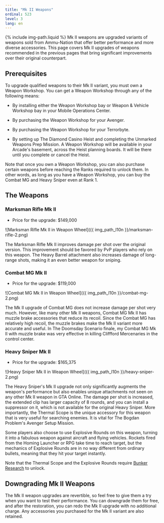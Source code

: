 ```yaml
---
title: "Mk II Weapons"
ordinal: 523
level: 3
lang: en
---
```

{% include img-path.liquid %}
Mk II weapons are upgraded variants of weapons sold from Ammu-Nation that offer
better performance and more diverse accessories. This page covers Mk II
upgrades of weapons recommended in the previous pages that bring significant
improvements over their original counterpart.

## Prerequisites

To upgrade qualified weapons to their Mk II variant, you must own a Weapon
Workshop. You can get a Weapon Workshop through any of the following means:

- By installing either the Weapon Workshop bay or Weapon & Vehicle Workshop bay
  in your Mobile Operations Center.

- By purchasing the Weapon Workshop for your Avenger.

- By purchasing the Weapon Workshop for your Terrorbyte.

- By setting up The Diamond Casino Heist and completing the Unmarked Weapons
  Prep Mission. A Weapon Workshop will be available in your Arcade's basement,
  across the Heist planning boards. It will be there until you complete or
  cancel the Heist.

Note that once you own a Weapon Workshop, you can also purchase certain weapons
before reaching the Ranks required to unlock them. In other words, as long as
you have a Weapon Workshop, you can buy the Combat MG and Heavy Sniper even at
Rank 1.

## The Weapons

### Marksman Rifle Mk II

- Price for the upgrade: $149,000

![Marksman Rifle Mk II in Weapon
Wheel]({{ img_path_l10n }}/marksman-rifle-2.png)

The Marksman Rifle Mk II improves damage per shot over the original version.
This improvement should be favored by PvP players who rely on this weapon. The
Heavy Barrel attachment also increases damage of long-range shots, making it an
even better weapon for sniping.

### Combat MG Mk II

- Price for the upgrade: $119,000

![Combat MG Mk II in Weapon Wheel]({{ img_path_l10n }}/combat-mg-2.png)

The Mk II upgrade of Combat MG does not increase damage per shot very much.
However, like many other Mk II weapons, Combat MG Mk II has muzzle brake
accessories that reduce its recoil. Since the Combat MG has relatively high
recoil, the muzzle brakes make the Mk II variant more accurate and useful. In
The Doomsday Scenario finale, my Combat MG Mk II with muzzle brake was very
effective in killing Cliffford Mercenaries in the control center.

### Heavy Sniper Mk II

- Price for the upgrade: $165,375

![Heavy Sniper Mk II in Weapon Wheel]({{ img_path_l10n }}/heavy-sniper-2.png)

The Heavy Sniper's Mk II upgrade not only significantly augments the weapon's
performance but also enables unique attachments not seen on any other Mk II
weapon in GTA Online. The damage per shot is increased, the extended clip has
larger capacity of 8 rounds, and you can install a suppressor on it, which is
not available for the original Heavy Sniper. More importantly, the Thermal
Scope is the unique accessory for this weapon that is very useful for searching
enemies. It is vital for The Bogdan Problem's Avenger Setup Mission.

Some players also choose to use Explosive Rounds on this weapon, turning it
into a fabulous weapon against aircraft and flying vehicles. Rockets fired from
the Homing Launcher or RPG take time to reach target, but the mechanics of
Explosive Rounds are in no way different from ordinary bullets, meaning that
they hit your target instantly.

Note that the Thermal Scope and the Explosive Rounds require [Bunker
Research](null) to unlock.

## Downgrading Mk II Weapons

The Mk II weapon upgrades are revertible, so feel free to give them a try when
you want to test their performance. You can downgrade them for free, and after
the restoration, you can redo the Mk II upgrade with no additional charge. Any
accessories you purchased for the Mk II variant are also retained.
